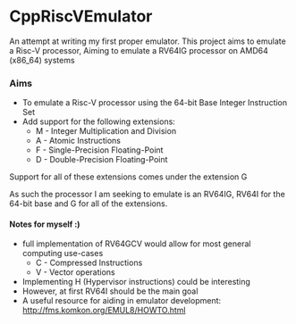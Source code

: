 # CppRiscVEmulator
An attempt at writing my first proper emulator. 
This project aims to emulate a Risc-V processor,
Aiming to emulate a RV64IG processor on AMD64 (x86_64) systems

### Aims
* To emulate a Risc-V processor using the 64-bit Base Integer Instruction Set
* Add support for the following extensions:
  - M - Integer Multiplication and Division
  - A - Atomic Instructions
  - F - Single-Precision Floating-Point
  - D - Double-Precision Floating-Point

Support for all of these extensions comes under the extension G

As such the processor I am seeking to emulate is an RV64IG, 
RV64I for the 64-bit base and G for all of the extensions.

#### Notes for myself :)

* full implementation of RV64GCV would allow for most general computing 
use-cases
    - C - Compressed Instructions
    - V - Vector operations
* Implementing H (Hypervisor instructions) could be interesting
* However, at first RV64I should be the main goal
* A useful resource for aiding in emulator development: 
http://fms.komkon.org/EMUL8/HOWTO.html
 